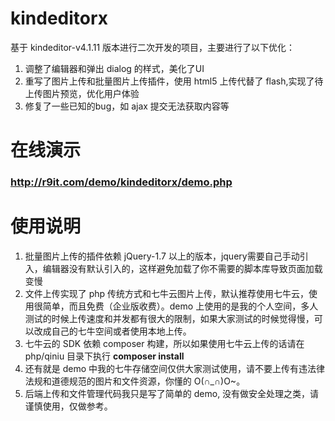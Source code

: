 # kindeditorx
基于 kindeditor-v4.1.11 版本进行二次开发的项目，主要进行了以下优化：
1. 调整了编辑器和弹出 dialog 的样式，美化了UI
2. 重写了图片上传和批量图片上传插件，使用 html5 上传代替了 flash,实现了待上传图片预览，优化用户体验
3. 修复了一些已知的bug，如 ajax 提交无法获取内容等

# 在线演示

### http://r9it.com/demo/kindeditorx/demo.php

# 使用说明
1. 批量图片上传的插件依赖 jQuery-1.7 以上的版本，jquery需要自己手动引入，编辑器没有默认引入的，这样避免加载了你不需要的脚本库导致页面加载变慢
2. 文件上传实现了 php 传统方式和七牛云图片上传，默认推荐使用七牛云，使用很简单，而且免费（企业版收费）。demo 上使用的是我的个人空间，多人测试的时候上传速度和并发都有很大的限制，如果大家测试的时候觉得慢，可以改成自己的七牛空间或者使用本地上传。
5. 七牛云的 SDK 依赖 composer 构建，所以如果使用七牛云上传的话请在 php/qiniu 目录下执行 __composer install__
4. 还有就是 demo 中我的七牛存储空间仅供大家测试使用，请不要上传有违法律法规和道德规范的图片和文件资源，你懂的 O(∩_∩)O~。
3. 后端上传和文件管理代码我只是写了简单的 demo, 没有做安全处理之类，请谨慎使用，仅做参考。

